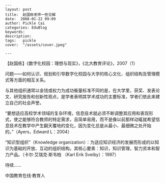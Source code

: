 
    ---
    layout: post  
    title:  赵国栋老师一些见解  
    date:  2008-01-22 09:09  
    author: Pickle Cai  
    categories: EduBlog  
    keywords: 
    description:   
    tags:	pickle   
    cover:  "/assets/cover.jpeg"  

    ---  
    
【赵国栋】《数字化校园：理想与现实》，《北大教育评论》，2007（1）



问题——如何认识、规划和引导数字化校园与大学的核心文化、组织结构及管理模式等方面的相互关系。



与其他组织通常以金钱或权力为成功衡量标准不同的是，在大学里，获奖、发表论文、研究报告和创新性观点，是学者表明其学术成功的主要标准，学者们依此来建立自己的社会声誉。



“要想适应高校学术领域的复杂环境，信息技术就必须不断调整其应用和表现形式，使之能够符合教师的特定需求，且简单易用，而不是像以前那样动辄就希望信息技术在教学中产生翻天覆地的变化，因为变化总是从最小、最细微之处开始的。”（Ayers，Edward  L：2004）



“知识型组织”（Knowledge organization）：为适应知识经济的发展而形成的以知识为基础的开放、互动的组织结构。其核心要素：知识，知识管理，智力资本和智力产品。（卡尔·艾瑞克·斯韦柏 （Karl Erik Sveiby）：1997）



待续……

		

		    
 中国教育在线·教育人

